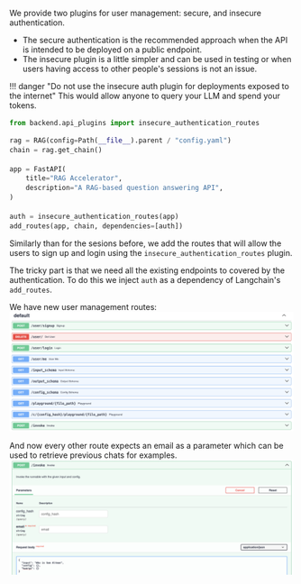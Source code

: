 We provide two plugins for user management: secure, and insecure authentication.

- The secure authentication is the recommended approach when the API is intended to be deployed on a public endpoint.
- The insecure plugin is a little simpler and can be used in testing or when users having access to other people's sessions is not an issue.

!!! danger "Do not use the insecure auth plugin for deployments exposed to the internet"
    This would allow anyone to query your LLM and spend your tokens.

```python
from backend.api_plugins import insecure_authentication_routes
```
```python
rag = RAG(config=Path(__file__).parent / "config.yaml")
chain = rag.get_chain()

app = FastAPI(
    title="RAG Accelerator",
    description="A RAG-based question answering API",
)

auth = insecure_authentication_routes(app)
add_routes(app, chain, dependencies=[auth])
```

Similarly than for the sesions before, we add the routes that will allow the users to sign up and login using the `insecure_authentication_routes` plugin.


The tricky part is that we need all the existing endpoints to covered by the authentication. To do this we inject `auth` as a dependency of Langchain's `add_routes`.

We have new user management routes:
![auth_api.png](auth_api.png)

And now every other route expects an email as a parameter which can be used to retrieve previous chats for examples.
![auth_invoke.png](auth_invoke.png)
